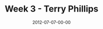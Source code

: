 ---
layout: message
category: message
series: "The Good Life"
title: "Week 3 - Terry Phillips"
date: 2012-07-07-00-00
message_id: 736
program: "http://s3.amazonaws.com/crossroads-media/documents/07_07-08_12Program.pdf"
description: "Terry Phillips talks about how a life of expectancy leads to the good life."
video: "http://s3.amazonaws.com/crossroads-media/message/video/goodlife_03.mp4"
video-duration: "37:26"
video-image: "http://s3.amazonaws.com/crossroads-media/images/goodlife03_still.jpg"
audio: "http://s3.amazonaws.com/crossroads-media/message/audio/goodlife_03.mp3"
audio-duration: "37:21"
explicit: false
---